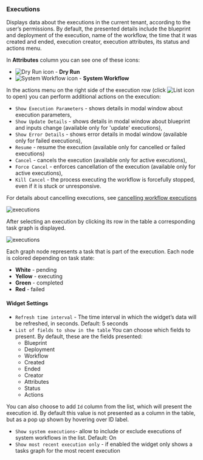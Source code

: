 ### Executions

Displays data about the executions in the current tenant, according to the user’s permissions. By default, the presented details include the blueprint and deployment of the execution, name of the workflow, the time that it was created and ended, execution creator, execution attributes, its status and actions menu.

In **Attributes** column you can see one of these icons:

* ![Dry Run icon](https://docs.cloudify.co/staging/dev/images/ui/icons/dry-run-icon.png) - **Dry Run** 
* ![System Workflow icon](https://docs.cloudify.co/staging/dev/images/ui/icons/system-workflow-icon.png) - **System Workflow**

In the actions menu on the right side of the execution row (click ![List icon](https://docs.cloudify.co/staging/dev/images/ui/icons/list-icon.png) to open) you can perform additional actions on the execution:

* `Show Execution Parameters` - shows details in modal window about execution parameters,    
* `Show Update Details` - shows details in modal window about blueprint and inputs change (available only for 'update' executions),
* `Show Error Details` - shows error details in modal window (available only for failed executions), 
* `Resume` - resume the execution (available only for cancelled or failed executions)
* `Cancel` - cancels the execution (available only for active executions),
* `Force Cancel` - enforces cancellation of the execution (available only for active executions), 
* `Kill Cancel` - the process executing the workflow is forcefully stopped, even if it is stuck or unresponsive.
 
 For details about cancelling executions, see [cancelling workflow executions](https://docs.cloudify.co/staging/dev/working_with/workflows/cancelling-execution)

![executions](https://docs.cloudify.co/staging/dev/images/ui/widgets/executions.png)

After selecting an execution by clicking its row in the table a corresponding task graph is displayed.

![executions](https://docs.cloudify.co/staging/dev/images/ui/widgets/executions-tasks-graph.png)

Each graph node represents a task that is part of the execution. Each node is colored depending on task state:

* **White** - pending
* **Yellow** - executing
* **Green** - completed
* **Red** - failed

#### Widget Settings
* `Refresh time interval` - The time interval in which the widget’s data will be refreshed, in seconds. Default: 5 seconds
* `List of fields to show in the table` You can choose which fields to present. By default, these are the fields presented:
  * Blueprint
  * Deployment
  * Workflow
  * Created
  * Ended 
  * Creator
  * Attributes
  * Status
  * Actions
      
You can also choose to add `Id` column from the list, which will present the execution id. By default this value is not presented as a column in the table, but as a pop up shown by hovering over ID label.

* `Show system executions`- allow to include or exclude executions of system workflows in the list. Default: On
* `Show most recent execution only` - if enabled the widget only shows a tasks graph for the most recent execution